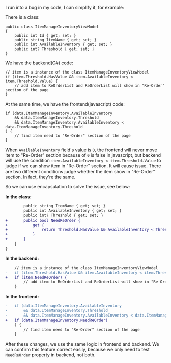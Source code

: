 I run into a bug in my code, I can simplify it, for example:

There is a class:

    public class ItemManageInventoryViewModel
    {
        public int Id { get; set; }
        public string ItemName { get; set; }
        public int AvailableInventory { get; set; }
        public int? Threshold { get; set; }
    }

We have the backend(C#) code:

    // item is a instance of the class ItemManageInventoryViewModel
    if (item.Threshold.HasValue && item.AvailableInventory < item.Threshold.Value) {
        // add item to ReOrderList and ReOrderList will show in "Re-Order" section of the page
    }

At the same time, we have the frontend(javascript) code:

    if (data.ItemManageInventory.AvailableInventory
        && data.ItemManageInventory.Threshold
        && data.ItemManageInventory.AvailableInventory < data.ItemManageInventory.Threshold
    ) {
        // find item need to "Re-Order" section of the page
    }

When `AvailableInventory` field's value is `0`, the frontend will never move item to "Re-Order" section because of `0` is false in javascript, but backend will use the condition `item.AvailableInventory < item.Threshold.Value` to judge if we can show item in "Re-Order" section. It will cause issue. There are two different conditions judge whether the item show in "Re-Order" section. In fact, they're the same.

So we can use encapsulation to solve the issue, see below:

**In the class:**

```diff
        public string ItemName { get; set; }
        public int AvailableInventory { get; set; }
        public int? Threshold { get; set; }
+       public bool NeedReOrder {
+           get {
+               return Threshold.HasValue && AvailableInventory < Threshold.Value;
+           }
+       }
    }
}
```

**In the backend:**

```diff
    // item is a instance of the class ItemManageInventoryViewModel
-   if (item.Threshold.HasValue && item.AvailableInventory < item.Threshold.Value) {
+   if (item.NeedReOrder) { 
        // add item to ReOrderList and ReOrderList will show in "Re-Order" section of the page
    }
```    

**In the frontend:**

```diff
-   if (data.ItemManageInventory.AvailableInventory
-       && data.ItemManageInventory.Threshold
-       && data.ItemManageInventory.AvailableInventory < data.ItemManageInventory.Threshold
+   if (data.ItemManageInventory.NeedReOrder)
    ) {
        // find item need to "Re-Order" section of the page
    }
```     

After these changes, we use the same logic in frontend and backend. We can confirm this feature correct easily, because we only need to test `NeedReOrder` property in backend, not both.
